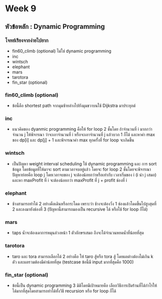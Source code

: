 # Week 9

## หัวข้อหลัก : Dynamic Programming

### โจทย์เรียงจากง่ายไปยาก
- fin60_climb (optional) ไม่ใช่ dynamic programming
- inc
- wintsch
- elephant
- mars
- tarotora
- fin_star (optional)

### fin60_climb (optional)
- ข้อนี้คือ shortest path จากมุมซ้ายล่างไปยังมุมขวาบนใช้ Dijkstra มาประยุกต์

### inc
- แนวคิดของ dyanmic programming คือให้ for loop 2 ชั้นโดย ถ้าจำนวนที่ i มากกว่าจำนวน j ให้พิจารณา ว่าจะเอาจำนวนที่ i หรือจะเอาจำนวนที่ j แล้วบวก 1 ก็ได้ และหาค่า max ของ dp[i] และ dp[j] + 1 และพิจารณาค่า max ทุกครั้งที่ for loop จะเกิดขึ้น

### wintsch
- เป็นปัญหา weight interval scheduling ใช้ dynamic programming และ การ sort ข้อมูล โดยข้อมูลที่ให้มาจะ sort ตามเวลาจบอยู่แล้ว โดยจะ for loop 2 ชั้นโดยจะพิจารณาปัญหาย่อยคือ loop j โดยเวลาจบของ j จะต้องน้อยกว่าหรือเท่ากับ เวลาเริ่มของ i (i นำ j เสมอ) และหา maxProfit ที่ i จะต้องน้อยกว่า maxProfit ที่ j + profit ช่องที่ i

### elephant
- ช้างสามารถทำได้ 2 อย่างคือเดินหรือกระโดด เพราะว่า ช้างจะต้องวิ่ง 1 ช่องแล้วโดดขึ้นไปสูงสุดที่ 2 และลงมายังช่องที่ 3 (ปัญหานี้สามารถมองเป็น recursive ได้ หรือใช้ for loop ก็ได้)

### mars
- taps น้ำจะต้องเดาการหมุนล่วงหน้า 1 ตัวอักษรเสมอ ถึงจะได้จำนวนหยดน้ำที่น้อยที่สุด

### tarotora
- taro และ tora สามารถเลือกได้ 2 อย่างคือ ให้ taro สู้หรือ tora สู้ โดยผลต่างต้องไม่เกิน k ตัว และผลรวมต้องมีค่าน้อยที่สุด (testcase ข้อนี้มี input มากที่สุดคือ 1000)

### fin_star (optional)
- ข้อนี้เป็น dynamic programming 3 มิติโดยมีเป้าหมายคือ เลือกวิธีการเปิดร้านที่ได้กำไรให้ได้มากที่สุดโดยสามารถทำได้ทั้งวิธี recursion หรือ for loop ก็ได้